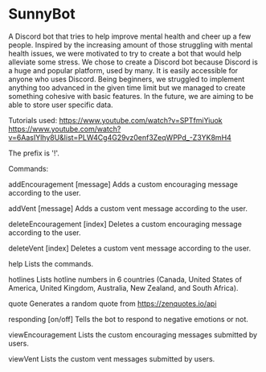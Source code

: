 # SunnyBot
A Discord bot that tries to help improve mental health and cheer up a few people. Inspired by the increasing amount of those struggling with mental health issues, we were motivated to try to create a bot that would help alleviate some stress. We chose to create a Discord bot because Discord is a huge and popular platform, used by many. It is easily accessible for anyone who uses Discord. Being beginners, we struggled to implement anything too advanced in the given time limit but we managed to create something cohesive with basic features. In the future, we are aiming to be able to store user specific data.

Tutorials used:
https://www.youtube.com/watch?v=SPTfmiYiuok
https://www.youtube.com/watch?v=6AasIYlhy8U&list=PLW4Cg4G29vz0enf3ZeqWPPd_-Z3YK8mH4

The prefix is '!'.

Commands:

addEncouragement [message]
  Adds a custom encouraging message according to the user.

addVent [message]
  Adds a custom vent message according to the user.
  
deleteEncouragement [index]
  Deletes a custom encouraging message according to the user.
  
deleteVent [index]
  Deletes a custom vent message according to the user.
  
help
  Lists the commands.
  
hotlines
  Lists hotline numbers in 6 countries (Canada, United States of America, United Kingdom, Australia, New Zealand, and South Africa).
  
quote
  Generates a random quote from https://zenquotes.io/api
  
responding [on/off]
  Tells the bot to respond to negative emotions or not.
  
viewEncouragement
  Lists the custom encouraging messages submitted by users.
  
viewVent
  Lists the custom vent messages submitted by users.
